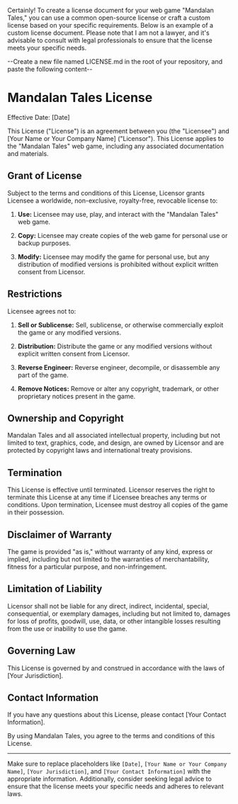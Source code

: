 Certainly! To create a license document for your web game "Mandalan Tales," you can use a common open-source license or craft a custom license based on your specific requirements. Below is an example of a custom license document. Please note that I am not a lawyer, and it's advisable to consult with legal professionals to ensure that the license meets your specific needs.

--Create a new file named LICENSE.md in the root of your repository, and paste the following content--

# Mandalan Tales License

Effective Date: [Date]

This License ("License") is an agreement between you (the "Licensee") and [Your Name or Your Company Name] ("Licensor"). This License applies to the "Mandalan Tales" web game, including any associated documentation and materials.

## Grant of License

Subject to the terms and conditions of this License, Licensor grants Licensee a worldwide, non-exclusive, royalty-free, revocable license to:

1. **Use:** Licensee may use, play, and interact with the "Mandalan Tales" web game.

2. **Copy:** Licensee may create copies of the web game for personal use or backup purposes.

3. **Modify:** Licensee may modify the game for personal use, but any distribution of modified versions is prohibited without explicit written consent from Licensor.

## Restrictions

Licensee agrees not to:

1. **Sell or Sublicense:** Sell, sublicense, or otherwise commercially exploit the game or any modified versions.

2. **Distribution:** Distribute the game or any modified versions without explicit written consent from Licensor.

3. **Reverse Engineer:** Reverse engineer, decompile, or disassemble any part of the game.

4. **Remove Notices:** Remove or alter any copyright, trademark, or other proprietary notices present in the game.

## Ownership and Copyright

Mandalan Tales and all associated intellectual property, including but not limited to text, graphics, code, and design, are owned by Licensor and are protected by copyright laws and international treaty provisions.

## Termination

This License is effective until terminated. Licensor reserves the right to terminate this License at any time if Licensee breaches any terms or conditions. Upon termination, Licensee must destroy all copies of the game in their possession.

## Disclaimer of Warranty

The game is provided "as is," without warranty of any kind, express or implied, including but not limited to the warranties of merchantability, fitness for a particular purpose, and non-infringement.

## Limitation of Liability

Licensor shall not be liable for any direct, indirect, incidental, special, consequential, or exemplary damages, including but not limited to, damages for loss of profits, goodwill, use, data, or other intangible losses resulting from the use or inability to use the game.

## Governing Law

This License is governed by and construed in accordance with the laws of [Your Jurisdiction].

## Contact Information

If you have any questions about this License, please contact [Your Contact Information].

By using Mandalan Tales, you agree to the terms and conditions of this License.

---

Make sure to replace placeholders like `[Date]`, `[Your Name or Your Company Name]`, `[Your Jurisdiction]`, and `[Your Contact Information]` with the appropriate information. Additionally, consider seeking legal advice to ensure that the license meets your specific needs and adheres to relevant laws.